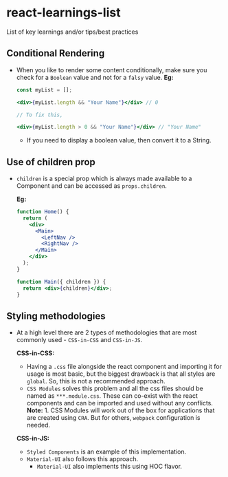 # react-learnings-list

List of key learnings and/or tips/best practices

## Conditional Rendering

- When you like to render some content conditionally, make sure you check for a `Boolean` value and not for a `falsy` value.
  **Eg:**

  ```jsx
  const myList = [];

  <div>{myList.length && "Your Name"}</div> // 0

  // To fix this,

  <div>{myList.length > 0 && "Your Name"}</div> // "Your Name"
  ```

  - If you need to display a boolean value, then convert it to a String.

## Use of children prop

- `children` is a special prop which is always made available to a Component and can be accessed as `props.children`.

  **Eg:**

  ```jsx
  function Home() {
    return (
      <div>
        <Main>
          <LeftNav />
          <RightNav />
        </Main>
      </div>
    );
  }

  function Main({ children }) {
    return <div>{children}</div>;
  }
  ```

## Styling methodologies

- At a high level there are 2 types of methodologies that are most commonly used - `CSS-in-CSS` and `CSS-in-JS`.

  **CSS-in-CSS:**

  - Having a `.css` file alongside the react component and importing it for usage is most basic, but the biggest drawback is that all styles are `global`. So, this is not a recommended approach.
  - `CSS Modules` solves this problem and all the css files should be named as `***.module.css`. These can co-exist with the react components and can be imported and used without any conflicts.
    **Note:** 1. CSS Modules will work out of the box for applications that are created using `CRA`. But for others, `webpack` configuration is needed.

  **CSS-in-JS:**

  - `Styled Components` is an example of this implementation.
  - `Material-UI` also follows this approach.
    - `Material-UI` also implements this using HOC flavor.
